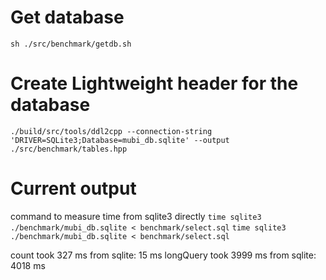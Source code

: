 # Get database 
`sh ./src/benchmark/getdb.sh`

# Create Lightweight header for the database

`./build/src/tools/ddl2cpp --connection-string 'DRIVER=SQLite3;Database=mubi_db.sqlite' --output ./src/benchmark/tables.hpp`

# Current output

command to measure time from sqlite3 directly 
`time sqlite3 ./benchmark/mubi_db.sqlite < benchmark/select.sql`
`time sqlite3 ./benchmark/mubi_db.sqlite < benchmark/select.sql`

count      took   327 ms from sqlite:    15 ms
longQuery  took  3999 ms from sqlite:  4018 ms

